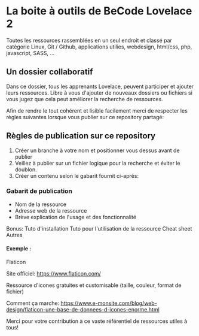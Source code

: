 # La boite à outils de BeCode Lovelace 2
Toutes les ressources rassemblées en un seul endroit et classé par catégorie
Linux, Git / Github, applications utilies, webdesign, html/css, php, javascript, SASS, ... 

## Un dossier collaboratif

Dans ce dossier, tous les apprenants Lovelace, peuvent participer et ajouter leurs ressources. Libre à vous d'ajouter de nouveaux dossiers ou fichiers si vous jugez que cela peut améliorer la recherche de ressources.

Afin de rendre le tout cohérent et lisible facilement merci de respecter les règles suivantes lorsque vous publier sur ce repository partagé:

## Règles de publication sur ce repository

1. Créer un branche à votre nom et positionner vous dessus avant de publier 
2. Veillez à publier sur un fichier logique pour la recherche et éviter le doublon.
3. Créer un contenu selon le gabarit fournit ci-après:
  
### Gabarit de publication

* Nom de la ressource
* Adresse web de la ressource
* Brève explication de l'usage et des fonctionnalité

Bonus:
Tuto d'installation
Tuto pour l'utilisation de la ressource
Cheat sheet
Autres

#### Exemple : 

Flaticon

Site officiel: https://www.flaticon.com/

Ressource d'icones gratuites et customisable (taille, couleur, format de fichier)

Comment ça marche:
https://www.e-monsite.com/blog/web-design/flaticon-une-base-de-donnees-d-icones-enorme.html



Merci pour votre contribution à ce vaste référentiel de ressources utiles à tous!


